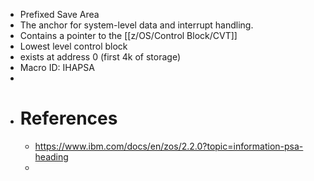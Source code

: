 - Prefixed Save Area
- The anchor for system-level data and interrupt handling.
- Contains a pointer to the [[z/OS/Control Block/CVT]]
- Lowest level control block
- exists at address 0 (first 4k of storage)
- Macro ID: IHAPSA
-
- # References
	- https://www.ibm.com/docs/en/zos/2.2.0?topic=information-psa-heading
	-